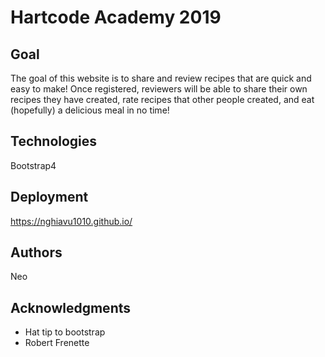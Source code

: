 # Hartcode Academy 2019

## Goal
  The goal of this website is to share and review recipes that are quick and easy to make! Once registered, reviewers will be able to share their own recipes they have created, rate recipes that other people created, and eat (hopefully) a delicious meal in no time!

## Technologies
  Bootstrap4

## Deployment
  https://nghiavu1010.github.io/
  
## Authors
  Neo

## Acknowledgments

* Hat tip to bootstrap
* Robert Frenette
